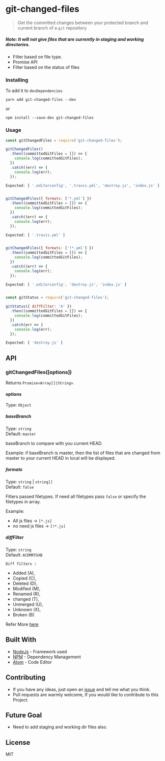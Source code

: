 # git-changed-files  

> Get the committed changes between your protected branch and current branch of a `git` repository

##### Note: It will not give files that are currently in staging and working directories.

- Filter based on file type.
- Promise API
- Filter based on the status of files


### Installing

To add it to ```devDependencies```

``` yarn add git-changed-files --dev ```

or

```npm install --save-dev git-changed-files```


### Usage

```js
const gitChangedFiles = require('git-changed-files');

gitChangedFiles()
  .then((committedGitFiles = []) => {
    console.log(committedGitFiles);
  })
  .catch((err) => {
    console.log(err);
  });

Expected: [ '.editorconfig', '.travis.yml', 'destroy.js', 'index.js' ]


gitChangedFiles({ formats: ['*.yml'] })
  .then((committedGitFiles = []) => {
    console.log(committedGitFiles);
  })
  .catch((err) => {
    console.log(err);
  });

Expected: [ '.travis.yml' ]


gitChangedFiles({ formats: ['!*.yml'] })
  .then((committedGitFiles = []) => {
    console.log(committedGitFiles);
  })
  .catch((err) => {
    console.log(err);
  });

Expected: [ '.editorconfig', 'destroy.js', 'index.js' ]


const gitStatus = require('git-changed-files');

gitStatus({ diffFilter: 'A' })
  .then((committedGitFiles = []) => {
    console.log(committedGitFiles);
  })
  .catch(err => {
    console.log(err);
  });

Expected: [ 'destroy.js' ]

```

## API

### gitChangedFiles([options])

Returns `Promise<Array[]|String>`.

#### options

Type: `Object`

##### baseBranch

Type: `string`<br />
Default: `master`

baseBranch to compare with you current HEAD.

Example: if baseBranch is master, then the list of files that are changed from master to your current HEAD in local will be displayed.

##### formats

Type: `string` | `string[]`<br />
Default: `false`

Filters passed filetypes. If need all filetypes pass `false` or specify the filetypes in array.

Example:
- All js files -> ```[*.js]```
- no need js files -> ```[!*.js]```

##### diffFilter

Type: `string`<br />
Default: `ACDMRTUXB`

 ```Diff filters :```
  - Added (A),
  - Copied (C),
  - Deleted (D),
  - Modified (M),
  - Renamed (R),
  - changed (T),
  - Unmerged (U),
  - Unknown (X),
  - Broken (B)

Refer More [here](https://git-scm.com/docs/git-diff#git-diff---diff-filterACDMRTUXB82308203)

## Built With

* [NodeJs](https://nodejs.org/en/) - Framework used
* [NPM](https://www.npmjs.com/) - Dependency Management
* [Atom](https://atom.io/) - Code Editor

## Contributing

* If you have any ideas, just open an [issue](https://github.com/kandhavivekraj/git-changed-files/issues) and tell me what you think.
* Pull requests are warmly welcome, If you would like to contribute to this Project.

## Future Goal

- Need to add staging and working dir files also.

## License

MIT
